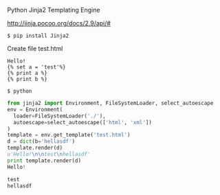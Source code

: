 Python Jinja2 Templating Engine

http://jinja.pocoo.org/docs/2.9/api/#

    $ pip install Jinja2

Create file test.html

    Hello!
    {% set a = 'test'%}
    {% print a %}
    {% print b %}

    $ python

```python
from jinja2 import Environment, FileSystemLoader, select_autoescape
env = Environment(
  loader=FileSystemLoader('./'),
  autoescape=select_autoescape(['html', 'xml'])
)
template = env.get_template('test.html')
d = dict(b='hellasdf')
template.render(d)
u'Hello!\n\ntest\nhellasdf'
print template.render(d)
Hello!

test
hellasdf
```
